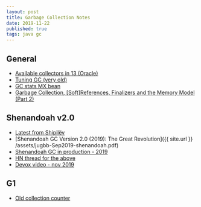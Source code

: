 ```yaml
---
layout: post
title: Garbage Collection Notes
date: 2019-11-22
published: true
tags: java gc
---
```

## General
- [Available collectors in 13 (Oracle)](https://docs.oracle.com/en/java/javase/13/gctuning/available-collectors.html#GUID-F215A508-9E58-40B4-90A5-74E29BF3BD3C)
- [Tuning GC (very old)](https://www.petefreitag.com/articles/gctuning/)
- [GC stats MX bean](https://stackoverflow.com/questions/466878/can-you-get-basic-gc-stats-in-java)
- [Garbage Collection, \[Soft\]References, Finalizers and the Memory Model (Part 2)](http://jeremymanson.blogspot.com/2010/02/garbage-collection-softreferences.html)

## Shenandoah v2.0
- [Latest from Shipilëv](https://shipilev.net/#shenandoah)
- [Shenandoah GC Version 2.0 (2019): The Great Revolution]({{ site.url }}
/assets/jugbb-Sep2019-shenandoah.pdf)
- [Shenandoah GC in production - 2019](http://clojure-goes-fast.com/blog/shenandoah-in-production/)
- [HN thread for the above](https://news.ycombinator.com/item?id=19885863)
- [Devox video - nov 2019](https://www.youtube.com/watch?v=MU8NapbG1IQ)

## G1
- [Old collection counter](https://stackoverflow.com/questions/53830693/java-g1-old-generation-garbage-collection-count-is-0)
